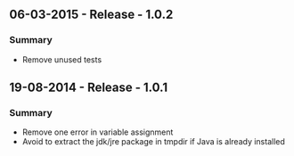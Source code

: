 ## 06-03-2015 - Release - 1.0.2
### Summary
- Remove unused tests

## 19-08-2014 - Release - 1.0.1
### Summary
- Remove one error in variable assignment
- Avoid to extract the jdk/jre package in tmpdir if Java is already installed
